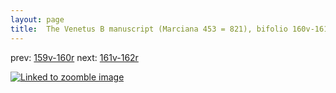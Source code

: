 ```yaml
---
layout: page
title:  The Venetus B manuscript (Marciana 453 = 821), bifolio 160v-161r
---
```


prev: [159v-160r](../159v-160r/) next: [161v-162r](../161v-162r/)



[![Linked to zoomble image](http://www.homermultitext.org/iipsrv?IIIF=/project/homer/pyramidal/deepzoom/hmt/vbbifolio/v1/vb_160v_161r.tif/full/2000,/0/default.jpg)](http://www.homermultitext.org/ict2/?urn=urn:cite2:hmt:vbbifolio.v1:vb_160v_161r)

